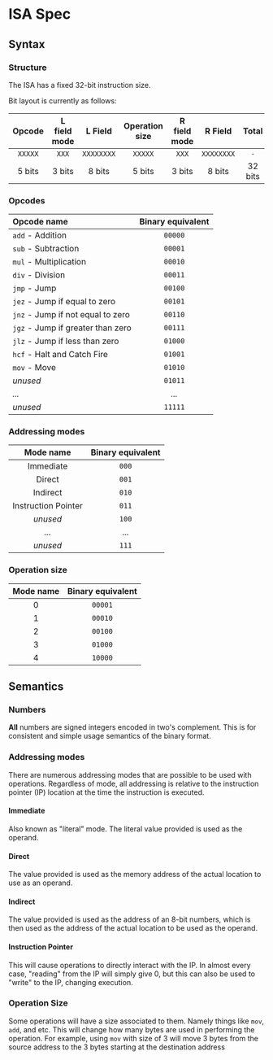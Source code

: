# ISA Spec

## Syntax

### Structure

The ISA has a fixed 32-bit instruction size.

Bit layout is currently as follows:

| Opcode  | L field mode | L Field | Operation size | R field mode | R Field | Total |
| :---:   |  :---:  | :---: |:---: | :---: | :---: | :---: |
| `XXXXX` | `XXX` | `XXXXXXXX` | `XXXXX` | `XXX` | `XXXXXXXX`  | `-` |
| 5 bits  | 3 bits | 8 bits | 5 bits | 3 bits | 8 bits  | 32 bits |

### Opcodes

| Opcode name  | Binary equivalent |
| :--- | :---:  |
| `add` - Addition | `00000` |
| `sub` - Subtraction | `00001` |
| `mul` - Multiplication | `00010` |
| `div` - Division | `00011` |
| `jmp` - Jump | `00100` |
| `jez` - Jump if equal to zero| `00101` |
| `jnz` - Jump if not equal to zero| `00110` |
| `jgz` - Jump if greater than zero | `00111` |
| `jlz` - Jump if less than zero| `01000` |
| `hcf` - Halt and Catch Fire | `01001` |
| `mov` - Move | `01010` |
| *unused* | `01011` |
| *...* | *...* |
| *unused* | `11111` |

### Addressing modes

| Mode name  | Binary equivalent |
| :---: | :---: |
| Immediate | `000` |
| Direct | `001` |
| Indirect | `010` |
| Instruction Pointer | `011` |
| *unused* | `100` |
| *...* | *...* |
| *unused* | `111` |

### Operation size

| Mode name  | Binary equivalent |
| :---: | :---: |
| 0 | `00001` |
| 1 | `00010` |
| 2 | `00100` |
| 3 | `01000` |
| 4 | `10000` |

## Semantics

### Numbers

**All** numbers are signed integers encoded in two's complement. This is for consistent and simple usage semantics of the binary format.

### Addressing modes

There are numerous addressing modes that are possible to be used with operations. Regardless of mode, all addressing is relative to the instruction pointer (IP) location at the time the instruction is executed.

#### Immediate

Also known as "literal" mode. The literal value provided is used as the operand.

#### Direct

The value provided is used as the memory address of the actual location to use as an operand.

#### Indirect

The value provided is used as the address of an 8-bit numbers, which is then used as the address of the actual location to be used as the operand.

#### Instruction Pointer

This will cause operations to directly interact with the IP. In almost every case, "reading" from the IP will simply give 0, but this can also be used to "write" to the IP, changing execution.


### Operation Size

Some operations will have a size associated to them. Namely things like `mov`, `add`, and etc. This will change how many bytes are used in performing the operation. For example, using `mov` with size of 3 will move 3 bytes from the source address to the 3 bytes starting at the destination address
